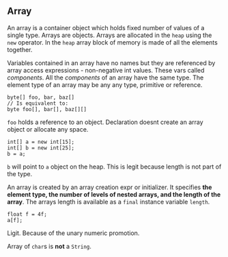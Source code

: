 ## Array
An array is a container object which holds fixed number of values of a single type. Arrays are objects. Arrays are allocated in the `heap` using the `new` operator. In the `heap` array block of memory is made of all the elements together.

Variables contained in an array have no names but they are referenced by array access expressions - non-negative int values. These vars called *components*. All the *components* of an array have the same type. The element type of an array may be any any type, primitive or reference.

```
byte[] foo, bar, baz[]
// Is equivalent to:
byte foo[], bar[], baz[][]
```

`foo` holds a reference to an object. Declaration doesnt create an array object or allocate any space.

```
int[] a = new int[15];
int[] b = new int[25];
b = a;
```

`b` will point to `a` object on the heap. This is legit because length is not part of the type.

An array is created by an array creation expr or initializer. It specifies **the element type, the number of levels of nested arrays, and the length of the array**. The arrays length is available as a `final` instance variable `length`.

```
float f = 4f;
a[f];
```

Ligit. Because of the unary numeric promotion.

Array of `char`s is **not** a `String`.
